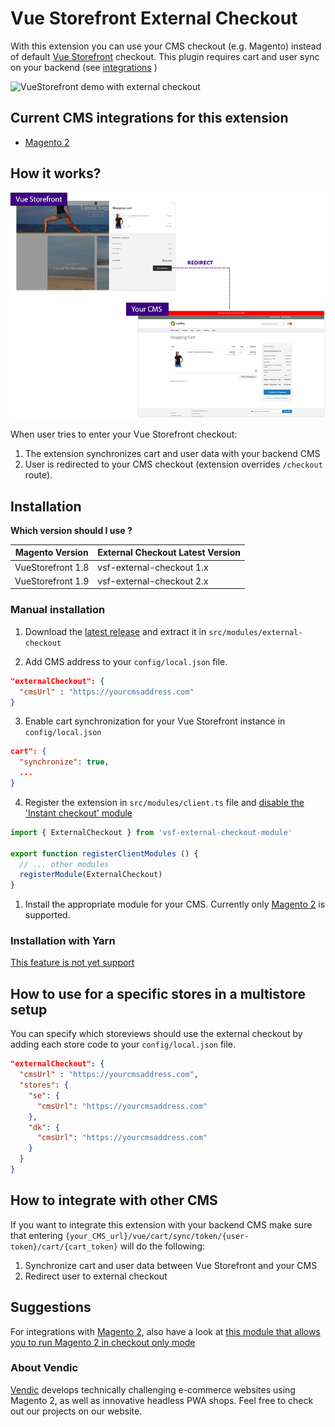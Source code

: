 # Vue Storefront External Checkout

With this extension you can use your CMS checkout (e.g. Magento) instead of default [Vue Storefront](https://github.com/DivanteLtd/vue-storefront) checkout.
This plugin requires cart and user sync on your backend (see [integrations](https://github.com/filrak/vsf-external-checkout#current-cms-integrations-for-this-extension) )

![VueStorefront demo with external checkout](https://images.ctfassets.net/ob7fjdpx9cry/FPmgKirYGq6g2Ac408ekk/0131b55a0ddf148d85794a6a35f8af3e/ezgif.com-gif-maker-1.gif)

## Current CMS integrations for this extension

* [Magento 2](https://github.com/Vendic/magento2-external-checkout)

## How it works?

<center>
<img src="./media/diagram.png">
</center>

When user tries to enter your Vue Storefront checkout:
1. The extension synchronizes cart and user data with your backend CMS
2. User is redirected to your CMS checkout (extension overrides `/checkout` route).

## Installation

**Which version should I use ?**

Magento Version                                     | External Checkout Latest Version
----------------------------------------------------|------------------------------------------------------------------------
VueStorefront 1.8   | vsf-external-checkout 1.x
VueStorefront 1.9   | vsf-external-checkout 2.x

### Manual installation

1. Download the [latest release](https://github.com/Vendic/vsf-external-checkout/releases) and extract it in `src/modules/external-checkout`

2. Add CMS address to your `config/local.json` file.
````json
"externalCheckout": {
  "cmsUrl" : "https://yourcmsaddress.com"
}
````
3. Enable cart synchronization for your Vue Storefront instance in `config/local.json`
````json
cart": {
  "synchronize": true,
  ...
}
````

4. Register the extension in `src/modules/client.ts` file and [disable the 'Instant checkout' module](https://github.com/Vendic/vsf-external-checkout/issues/11)
````js
import { ExternalCheckout } from 'vsf-external-checkout-module'

export function registerClientModules () {
  // ... other modules
  registerModule(ExternalCheckout)
}
````

1. Install the appropriate module for your CMS. Currently only [Magento 2](https://github.com/Vendic/magento2-external-checkout) is supported.

### Installation with Yarn
[This feature is not yet support](https://github.com/Vendic/vsf-external-checkout/issues/2)

## How to use for a specific stores in a multistore setup

You can specify which storeviews should use the external checkout by adding each store code to your `config/local.json` file.
````json
"externalCheckout": {
  "cmsUrl" : "https://yourcmsaddress.com",
  "stores": {
    "se": {
      "cmsUrl": "https://yourcmsaddress.com"
    },
    "dk": {
      "cmsUrl": "https://yourcmsaddress.com"
    }
  }
}
````

## How to integrate with other CMS

If you want to integrate this extension with your backend CMS make sure that entering `{your_CMS_url}/vue/cart/sync/token/{user-token}/cart/{cart_token}` will do the following:
1. Synchronize cart and user data between Vue Storefront and your CMS
2. Redirect user to external checkout

## Suggestions
For integrations with [Magento 2](https://github.com/DivanteLtd/magento2-external-checkout), also have a look at [this module that allows you to run Magento 2 in checkout only mode](https://github.com/Vendic/magento2-checkout-only)


### About Vendic
[Vendic](https://www.vendic.nl "Vendic Homepage") develops technically challenging e-commerce websites using Magento 2, as well as innovative headless PWA shops. Feel free to check out our projects on our website.
